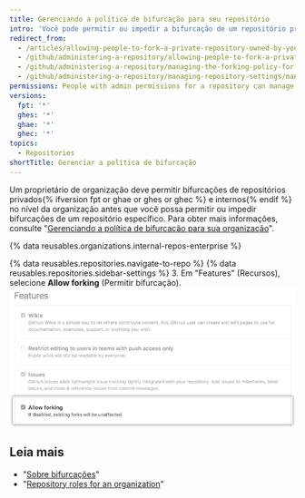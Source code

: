 ```yaml
---
title: Gerenciando a política de bifurcação para seu repositório
intro: 'Você pode permitir ou impedir a bifurcação de um repositório privado específico{% ifversion fpt or ghae or ghes or ghec %} ou interno{% endif %} pertencente a uma organização.'
redirect_from:
  - /articles/allowing-people-to-fork-a-private-repository-owned-by-your-organization
  - /github/administering-a-repository/allowing-people-to-fork-a-private-repository-owned-by-your-organization
  - /github/administering-a-repository/managing-the-forking-policy-for-your-repository
  - /github/administering-a-repository/managing-repository-settings/managing-the-forking-policy-for-your-repository
permissions: People with admin permissions for a repository can manage the forking policy for the repository.
versions:
  fpt: '*'
  ghes: '*'
  ghae: '*'
  ghec: '*'
topics:
  - Repositories
shortTitle: Gerenciar a política de bifurcação
---
```


Um proprietário de organização deve permitir bifurcações de repositórios privados{% ifversion fpt or ghae or ghes or ghec %} e internos{% endif %} no nível da organização antes que você possa permitir ou impedir bifurcações de um repositório específico. Para obter mais informações, consulte "[Gerenciando a política de bifurcação para sua organização](/organizations/managing-organization-settings/managing-the-forking-policy-for-your-organization)".

{% data reusables.organizations.internal-repos-enterprise %}

{% data reusables.repositories.navigate-to-repo %}
{% data reusables.repositories.sidebar-settings %}
3. Em "Features" (Recursos), selecione **Allow forking** (Permitir bifurcação). ![Caixa de seleção para permitir ou proibir a bifurcação de um repositório privado](/assets/images/help/repository/allow-forking-specific-org-repo.png)

## Leia mais

- "[Sobre bifurcações](/pull-requests/collaborating-with-pull-requests/working-with-forks/about-forks)"
- "[Repository roles for an organization](/organizations/managing-access-to-your-organizations-repositories/repository-roles-for-an-organization)"
